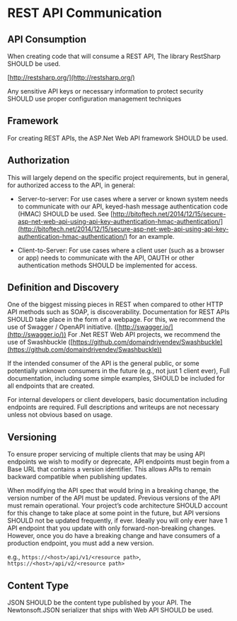 REST API Communication
===========================================

## API Consumption

When creating code that will consume a REST API, The library RestSharp SHOULD be used.

[http://restsharp.org/](http://restsharp.org/)

Any sensitive API keys or necessary information to protect security SHOULD use proper configuration management techniques

## Framework

For creating REST APIs, the ASP.Net Web API framework SHOULD be used.

## Authorization

This will largely depend on the specific project requirements, but in general, for authorized access to the API, in general:

* Server-to-server: For use cases where a server or known system needs to communicate with our API, keyed-hash message authentication code (HMAC) SHOULD be used.  See [http://bitoftech.net/2014/12/15/secure-asp-net-web-api-using-api-key-authentication-hmac-authentication/](http://bitoftech.net/2014/12/15/secure-asp-net-web-api-using-api-key-authentication-hmac-authentication/) for an example.

* Client-to-Server: For use cases where a client user (such as a browser or app) needs to communicate with the API, OAUTH or other authentication methods SHOULD be implemented for access.

## Definition and Discovery

One of the biggest missing pieces in REST when compared to other HTTP API methods such as SOAP, is discoverability. Documentation for REST APIs SHOULD take place in the form of a webpage. For this, we recommend the use of Swagger / OpenAPI initiative. ([http://swagger.io/](http://swagger.io/)) For .Net REST Web API projects, we recommend the use of Swashbuckle ([https://github.com/domaindrivendev/Swashbuckle](https://github.com/domaindrivendev/Swashbuckle))

If the intended consumer of the API is the general public, or some potentially unknown consumers in the future (e.g., not just 1 client ever), Full documentation, including some simple examples, SHOULD be included for all endpoints that are created.

For internal developers or client developers, basic documentation including endpoints are required. Full descriptions and writeups are not necessary unless not obvious based on usage.

## Versioning

To ensure proper servicing of multiple clients that may be using API endpoints we wish to modify or deprecate, API endpoints must begin from a Base URL that contains a version identifier. This allows APIs to remain backward compatible when publishing updates.

When modifying the API spec that would bring in a breaking change, the version number of the API must be updated. Previous versions of the API must remain operational. Your project’s code architecture SHOULD account for this change to take place at some point in the future, but API versions SHOULD not be updated frequently, if ever. Ideally you will only ever have 1 API endpoint that you update with only forward-non-breaking changes. However, once you do have a breaking change and have consumers of a production endpoint, you must add a new version.

e.g., `https://<host>/api/v1/<resource path>`, `https://<host>/api/v2/<resource path>`

## Content Type

JSON SHOULD be the content type published by your API. The Newtonsoft.JSON serializer that ships with Web API SHOULD be used.

